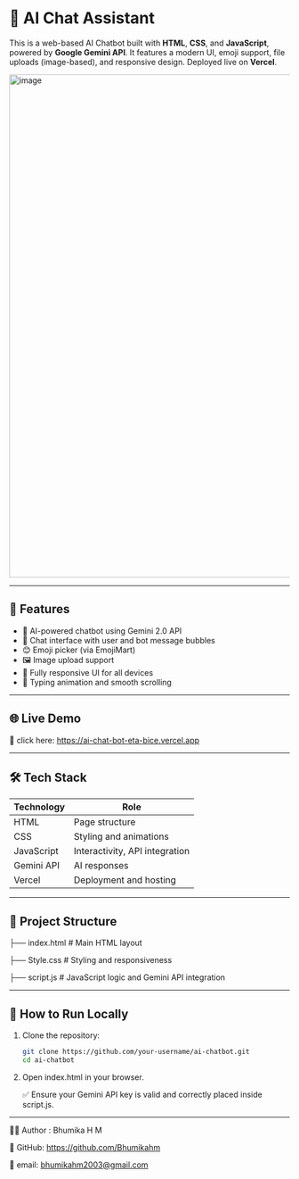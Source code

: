 # 🤖 AI Chat Assistant

This is a web-based AI Chatbot built with **HTML**, **CSS**, and **JavaScript**, powered by **Google Gemini API**. It features a modern UI, emoji support, file uploads (image-based), and responsive design. Deployed live on **Vercel**.

<img width="1868" height="902" alt="image" src="https://github.com/user-attachments/assets/397421cc-461b-425b-9de9-a750e6bd2ecc" />


---

## 🚀 Features

- 🤖 AI-powered chatbot using Gemini 2.0 API
- 📝 Chat interface with user and bot message bubbles
- 😊 Emoji picker (via EmojiMart)
- 🖼️ Image upload support
- 📱 Fully responsive UI for all devices
- 💬 Typing animation and smooth scrolling

---

## 🌐 Live Demo

🔗 click here: https://ai-chat-bot-eta-bice.vercel.app

---

## 🛠️ Tech Stack

| Technology | Role |
|------------|------|
| HTML       | Page structure |
| CSS        | Styling and animations |
| JavaScript | Interactivity, API integration |
| Gemini API | AI responses |
| Vercel     | Deployment and hosting |

---

## 📁 Project Structure
├── index.html # Main HTML layout

├── Style.css # Styling and responsiveness

├── script.js # JavaScript logic and Gemini API integration


---

## 🚀 How to Run Locally

1. Clone the repository:
   ```bash
   git clone https://github.com/your-username/ai-chatbot.git
   cd ai-chatbot
   
2. Open index.html in your browser.

   ✅ Ensure your Gemini API key is valid and correctly placed inside script.js.

---


👩‍💻 Author : Bhumika H M

💼 GitHub: https://github.com/Bhumikahm

📧 email: bhumikahm2003@gmail.com


